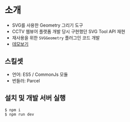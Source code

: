 # 소개
- SVG를 사용한 Geometry 그리기 도구
- CCTV 웹뷰어 플랫폼 개발 당시 구현했던 SVG Tool API 재현
- 재사용을 위한 `SVGGeometry` 플러그인 코드 개발 
- [데모보기](https://chodragon9.github.io/geometry/demo/)

## 스킬셋
- 언어: ES5 / CommonJs 모듈
- 번들러: Parcel 

## 설치 및 개발 서버 실행
```bash
$ npm i
$ npm run dev
```